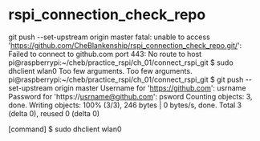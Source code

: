 # rspi_connection_check_repo


git push --set-upstream origin master
fatal: unable to access 'https://github.com/CheBlankenship/rspi_connection_check_repo.git/': Failed to connect to github.com port 443: No route to host
pi@raspberrypi:~/cheb/practice_rspi/ch_01/connect_rspi_git $ sudo dhclient wlan0
Too few arguments.
Too few arguments.
pi@raspberrypi:~/cheb/practice_rspi/ch_01/connect_rspi_git $ git push --set-upstream origin master
Username for 'https://github.com': usrname
Password for 'https://usrname@github.com': psword
Counting objects: 3, done.
Writing objects: 100% (3/3), 246 bytes | 0 bytes/s, done.
Total 3 (delta 0), reused 0 (delta 0)



[command]
$ sudo dhclient wlan0
